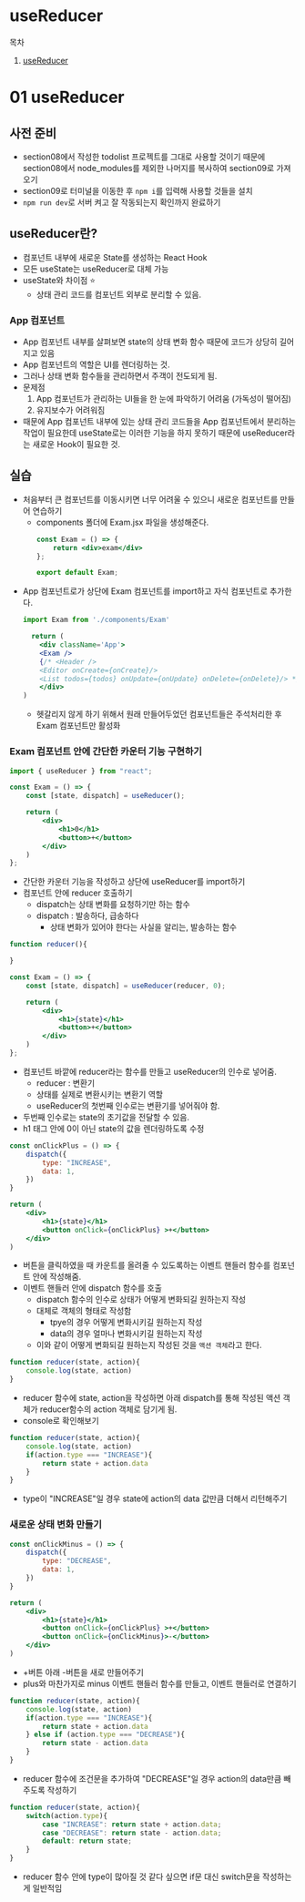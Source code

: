 # useReducer
목차
1. [useReducer](#01-usereducer)

# 01 useReducer
## 사전 준비
- section08에서 작성한 todolist 프로젝트를 그대로 사용할 것이기 때문에 section08에서 node_modules를 제외한 나머지를 복사하여 section09로 가져오기
- section09로 터미널을 이동한 후 `npm i`를 입력해 사용할 것들을 설치
- `npm run dev`로 서버 켜고 잘 작동되는지 확인까지 완료하기
## useReducer란?
- 컴포넌트 내부에 새로운 State를 생성하는 React Hook
- 모든 useState는 useReducer로 대체 가능
- useState와 차이점 ⭐️
    - 상태 관리 코드를 컴포넌트 외부로 분리할 수 있음.
### App 컴포넌트
- App 컴포넌트 내부를 살펴보면 state의 상태 변화 함수 때문에 코드가 상당히 길어지고 있음
- App 컴포넌트의 역할은 UI를 렌더링하는 것. 
- 그러나 상태 변화 함수들을 관리하면서 주객이 전도되게 됨.
- 문제점
    1. App 컴포넌트가 관리하는 UI들을 한 눈에 파악하기 어려움 (가독성이 떨어짐)
    2. 유지보수가 어려워짐
- 때문에 App 컴포넌트 내부에 있는 상태 관리 코드들을 App 컴포넌트에서 분리하는 작업이 필요한데 useState로는 이러한 기능을 하지 못하기 때문에 useReducer라는 새로운 Hook이 필요한 것.
## 실습
- 처음부터 큰 컴포넌트를 이동시키면 너무 어려울 수 있으니 새로운 컴포넌트를 만들어 연습하기
    - components 폴더에 Exam.jsx 파일을 생성해준다.
        ```jsx
        const Exam = () => {
            return <div>exam</div>
        };

        export default Exam;
        ```
- App 컴포넌트로가 상단에 Exam 컴포넌트를 import하고 자식 컴포넌트로 추가한다.
    ```jsx
    import Exam from './components/Exam'
    ```
    ```jsx
      return (
        <div className='App'>
        <Exam />
        {/* <Header />
        <Editor onCreate={onCreate}/>
        <List todos={todos} onUpdate={onUpdate} onDelete={onDelete}/> */}
        </div>
    )
    ```
    - 헷갈리지 않게 하기 위해서 원래 만들어두었던 컴포넌트들은 주석처리한 후 Exam 컴포넌트만 활성화
### Exam 컴포넌트 안에 간단한 카운터 기능 구현하기
```jsx
import { useReducer } from "react";

const Exam = () => {
    const [state, dispatch] = useReducer();

    return (
        <div>
            <h1>0</h1>
            <button>+</button>
        </div>
    )
};
```
- 간단한 카운터 기능을 작성하고 상단에 useReducer를 import하기
- 컴포넌트 안에 reducer 호출하기
    - dispatch는 상태 변화를 요청하기만 하는 함수
    - dispatch : 발송하다, 급송하다
        - 상태 변화가 있어야 한다는 사실을 알리는, 발송하는 함수
```jsx
function reducer(){

}

const Exam = () => {
    const [state, dispatch] = useReducer(reducer, 0);

    return (
        <div>
            <h1>{state}</h1>
            <button>+</button>
        </div>
    )
};
```
- 컴포넌트 바깥에 reducer라는 함수를 만들고 useReducer의 인수로 넣어줌.
    - reducer : 변환기
    - 상태를 실제로 변환시키는 변환기 역할
    - useReducer의 첫번째 인수로는 변환기를 넣어줘야 함.
- 두번째 인수로는 state의 초기값을 전달할 수 있음.
- h1 태그 안에 0이 아닌 state의 값을 렌더링하도록 수정

```jsx
const onClickPlus = () => {
    dispatch({
        type: "INCREASE",
        data: 1,
    })
}

return (
    <div>
        <h1>{state}</h1>
        <button onClick={onClickPlus} >+</button>
    </div>
)
```
- 버튼을 클릭하였을 때 카운트를 올려줄 수 있도록하는 이벤트 핸들러 함수를 컴포넌트 안에 작성해줌.
- 이벤트 핸들러 안에 dispatch 함수를 호출
    - dispatch 함수의 인수로 상태가 어떻게 변화되길 원하는지 작성
    - 대체로 객체의 형태로 작성함 
        - tpye의 경우 어떻게 변화시키길 원하는지 작성
        - data의 경우 얼마나 변화시키길 원하는지 작성
    - 이와 같이 어떻게 변화되길 원하는지 작성된 것을 `액션 객체`라고 한다.
```jsx
function reducer(state, action){
    console.log(state, action)
}
```
- reducer 함수에 state, action을 작성하면 아래 dispatch를 통해 작성된 액션 객체가 reducer함수의 action 객체로 담기게 됨.
- console로 확인해보기
```jsx
function reducer(state, action){
    console.log(state, action)
    if(action.type === "INCREASE"){
        return state + action.data
    }
}
```
- type이 "INCREASE"일 경우 state에 action의 data 값만큼 더해서 리턴해주기
### 새로운 상태 변화 만들기
```jsx
const onClickMinus = () => {
    dispatch({
        type: "DECREASE",
        data: 1,
    })
}

return (
    <div>
        <h1>{state}</h1>
        <button onClick={onClickPlus} >+</button>
        <button onClick={onClickMinus}>-</button>
    </div>
)
```
- +버튼 아래 -버튼을 새로 만들어주기
- plus와 마찬가지로 minus 이벤트 핸들러 함수를 만들고, 이벤트 핸들러로 연결하기
```jsx
function reducer(state, action){
    console.log(state, action)
    if(action.type === "INCREASE"){
        return state + action.data
    } else if (action.type === "DECREASE"){
        return state - action.data
    }
}
```
- reducer 함수에 조건문을 추가하여 "DECREASE"일 경우 action의 data만큼 빼주도록 작성하기
```jsx
function reducer(state, action){
    switch(action.type){
        case "INCREASE": return state + action.data;
        case "DECREASE": return state - action.data;
        default: return state;
    }
}
```
- reducer 함수 안에 type이 많아질 것 같다 싶으면 if문 대신 switch문을 작성하는게 일반적임

